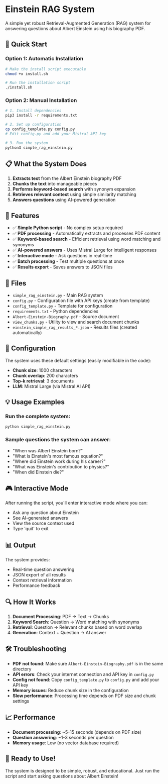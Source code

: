 # Einstein RAG System

A simple yet robust Retrieval-Augmented Generation (RAG) system for answering questions about Albert Einstein using his biography PDF.

## 🚀 Quick Start

### Option 1: Automatic Installation
```bash
# Make the install script executable
chmod +x install.sh

# Run the installation script
./install.sh
```

### Option 2: Manual Installation
```bash
# 1. Install dependencies
pip3 install -r requirements.txt

# 2. Set up configuration
cp config_template.py config.py
# Edit config.py and add your Mistral API key

# 3. Run the system
python3 simple_rag_einstein.py
```

## 📋 What the System Does

1. **Extracts text** from the Albert Einstein biography PDF
2. **Chunks the text** into manageable pieces
3. **Performs keyword-based search** with synonym expansion
4. **Retrieves relevant context** using simple similarity matching
5. **Answers questions** using AI-powered generation

## 🎯 Features

- ✅ **Simple Python script** - No complex setup required
- ✅ **PDF processing** - Automatically extracts and processes PDF content
- ✅ **Keyword-based search** - Efficient retrieval using word matching and synonyms
- ✅ **AI-powered answers** - Uses Mistral Large for intelligent responses
- ✅ **Interactive mode** - Ask questions in real-time
- ✅ **Batch processing** - Test multiple questions at once
- ✅ **Results export** - Saves answers to JSON files

## 📁 Files

- `simple_rag_einstein.py` - Main RAG system
- `config.py` - Configuration file with API keys (create from template)
- `config_template.py` - Template for configuration
- `requirements.txt` - Python dependencies
- `Albert-Einstein-Biography.pdf` - Source document
- `view_chunks.py` - Utility to view and search document chunks
- `einstein_simple_rag_results_*.json` - Results files (created automatically)

## 🔧 Configuration

The system uses these default settings (easily modifiable in the code):

- **Chunk size**: 1000 characters
- **Chunk overlap**: 200 characters
- **Top-k retrieval**: 3 documents
- **LLM**: Mistral Large (via Mistral AI API)

## 💡 Usage Examples

### Run the complete system:
```bash
python simple_rag_einstein.py
```

### Sample questions the system can answer:
- "When was Albert Einstein born?"
- "What is Einstein's most famous equation?"
- "Where did Einstein work during his career?"
- "What was Einstein's contribution to physics?"
- "When did Einstein die?"

## 🎮 Interactive Mode

After running the script, you'll enter interactive mode where you can:
- Ask any question about Einstein
- See AI-generated answers
- View the source context used
- Type 'quit' to exit

## 📊 Output

The system provides:
- Real-time question answering
- JSON export of all results
- Context retrieval information
- Performance feedback

## 🔍 How It Works

1. **Document Processing**: PDF → Text → Chunks
2. **Keyword Search**: Question → Word matching with synonyms
3. **Retrieval**: Question → Relevant chunks based on word overlap
4. **Generation**: Context + Question → AI answer

## 🛠️ Troubleshooting

- **PDF not found**: Make sure `Albert-Einstein-Biography.pdf` is in the same directory
- **API errors**: Check your internet connection and API key in `config.py`
- **Config not found**: Copy `config_template.py` to `config.py` and add your API key
- **Memory issues**: Reduce chunk size in the configuration
- **Slow performance**: Processing time depends on PDF size and chunk settings

## 📈 Performance

- **Document processing**: ~5-15 seconds (depends on PDF size)
- **Question answering**: ~1-3 seconds per question
- **Memory usage**: Low (no vector database required)

## 🎉 Ready to Use!

The system is designed to be simple, robust, and educational. Just run the script and start asking questions about Albert Einstein! 